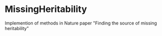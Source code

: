 # MissingHeritability
Implemention of methods in Nature paper "Finding the source of missing heritability"
